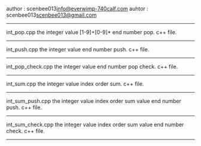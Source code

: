 author : scenbee013<info@everwimp-740calf.com>
auhtor : scenbee013<scenbee013@gmail.com>
****************
int_pop.cpp
the integer value [1-9]+[0-9]* end number pop.
c++ file.
****************
int_push.cpp
the integer value end number push.
c++ file.
****************
int_pop_check.cpp
the integer value end number pop check.
c++ file.
****************
int_sum.cpp
the integer value index order sum.
c++ file.
****************
int_sum_push.cpp
the integer value index order sum value end number push.
c++ file.
****************
int_sum_check.cpp
the integer value index order sum value end number check.
c++ file.
****************
